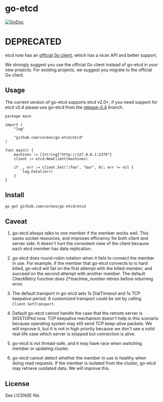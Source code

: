 # go-etcd

[![GoDoc](https://godoc.org/github.com/coreos/go-etcd/etcd?status.png)](https://godoc.org/github.com/coreos/go-etcd/etcd)

# DEPRECATED

etcd now has an [official Go client](https://github.com/coreos/etcd/tree/master/client), which has
a nicer API and better support.

We strongly suggest you use the official Go client instead of go-etcd in your new projects.
For existing projects, we suggest you migrate to the official Go client.

## Usage

The current version of go-etcd supports etcd v2.0+, if you need support for etcd v0.4 please use go-etcd from the [release-0.4](https://github.com/coreos/go-etcd/tree/release-0.4) branch.

```
package main

import (
    "log"

    "github.com/coreos/go-etcd/etcd"
)

func main() {
    machines := []string{"http://127.0.0.1:2379"}
    client := etcd.NewClient(machines)

    if _, err := client.Set("/foo", "bar", 0); err != nil {
        log.Fatal(err)
    }
}
```

## Install

```bash
go get github.com/coreos/go-etcd/etcd
```

## Caveat

1. go-etcd always talks to one member if the member works well. This saves socket resources, and improves efficiency for both client and server side. It doesn't hurt the consistent view of the client because each etcd member has data replication.

2. go-etcd does round-robin rotation when it fails to connect the member in use. For example, if the member that go-etcd connects to is hard killed, go-etcd will fail on the first attempt with the killed member, and succeed on the second attempt with another member. The default CheckRetry function does 2*machine_number retries before returning error.

3. The default transport in go-etcd sets 1s DialTimeout and 1s TCP keepalive period. A customized transport could be set by calling `Client.SetTransport`.

4. Default go-etcd cannot handle the case that the remote server is SIGSTOPed now. TCP keepalive mechanism doesn't help in this scenario because operating system may still send TCP keep-alive packets. We will improve it, but it is not in high priority because we don't see a solid real-life case which server is stopped but connection is alive.

5. go-etcd is not thread-safe, and it may have race when switching member or updating cluster.

6. go-etcd cannot detect whether the member in use is healthy when doing read requests. If the member is isolated from the cluster, go-etcd may retrieve outdated data. We will improve this.

## License

See LICENSE file.

